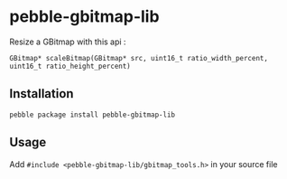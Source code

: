 pebble-gbitmap-lib
==================

Resize a GBitmap with this api :

`GBitmap* scaleBitmap(GBitmap* src, uint16_t ratio_width_percent, uint16_t ratio_height_percent)`

Installation
------------

`pebble package install pebble-gbitmap-lib`

Usage
-----

Add `#include <pebble-gbitmap-lib/gbitmap_tools.h>` in your source file
